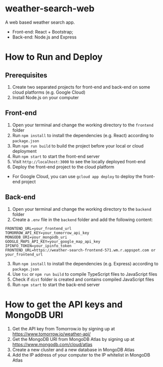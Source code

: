 # weather-search-web
A web based weather search app. 
- Front-end: React + Bootstrap;
- Back-end: Node.js and Express

# How to Run and Deploy
## Prerequisites
1. Create two separated projects for front-end and back-end on some cloud platforms (e.g. Google Cloud)
2. Install Node.js on your computer
## Front-end
1. Open your terminal and change the working directory to the `frontend` folder
2. Run `npm install` to install the dependencies (e.g. React) according to `package.json`
3. Run `npm run build` to build the project before your local or cloud deployment
4. Run `npm start` to start the front-end server
5. Visit `http://localhost:3000` to see the locally deployed front-end
6. Deploy the front-end project to the cloud platform
- For Google Cloud, you can use `gcloud app deploy` to deploy the front-end project

## Back-end
1. Open your terminal and change the working directory to the `backend` folder
2. Create a `.env` file in the `backend` folder and add the following content:
```
FRONTEND_URL=your_frontend_url
TOMORROW_API_KEY=your_tomorrow_api_key
MONGODB_URI=your_mongodb_uri
GOOGLE_MAPS_API_KEY=your_google_map_api_key
IPINFO_TOKEN=your_ipinfo_token
FRONTEND_URL=https://weather-search-frontend-571.wm.r.appspot.com or your_frontend_url
```
3. Run `npm install` to install the dependencies (e.g. Express) according to `package.json`
4. Use `tsc` or `npm run build` to compile TypeScript files to JavaScript files
5. Check if `dist` folder is created and contains compiled JavaScript files
6. Run `npm start` to start the back-end server

# How to get the API keys and MongoDB URI
1. Get the API key from Tomorrow.io by signing up at https://www.tomorrow.io/weather-api/
2. Get the MongoDB URI from MongoDB Atlas by signing up at https://www.mongodb.com/cloud/atlas
3. Create a new cluster and a new database in MongoDB Atlas
4. Add the IP address of your computer to the IP whitelist in MongoDB Atlas